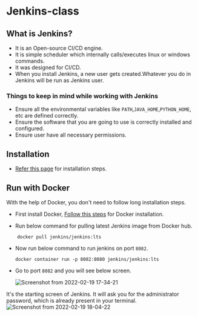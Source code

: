 # Jenkins-class

## What is Jenkins?

- It is an Open-source CI/CD engine.
- It is simple scheduler which internally calls/executes linux or windows commands.
- It was designed for CI/CD.
- When you install Jenkins, a new user gets created.Whatever you do in Jenkins will be run as Jenkins user.

### Things to keep in mind while working with Jenkins

- Ensure all the environmental variables like ``PATH``,``JAVA_HOME``,``PYTHON_HOME``, etc are defined correctly.
- Ensure the software that you are going to use is correctly installed and configured.
- Ensure user have all necessary permissions.

## Installation

- [Refer this page](https://www.jenkins.io/doc/book/installing/) for installation steps.

## Run with Docker

 With the help of Docker, you don't need to follow long installation steps.

- First install Docker, [Follow this steps](https://docs.docker.com/engine/install/) for Docker installation.

- Run below command for pulling latest Jenkins image from Docker hub.

```#docker
    docker pull jenkins/jenkins:lts
```

- Now run below command to run jenkins on port ``8082``.
  
  ```#docker
  docker container run -p 8082:8080 jenkins/jenkins:lts

  ```

- Go to port ``8082`` and you will see below screen.  
  
  ![Screenshot from 2022-02-19 17-34-21](https://user-images.githubusercontent.com/40575397/154800118-5ff9eb6c-9071-4298-bd1a-c50a9c7d4d67.png)

It's the starting screen of Jenkins. It will ask you for the administrator password, which is already present in your terminal.  
![Screenshot from 2022-02-19 18-04-22](https://user-images.githubusercontent.com/40575397/154801409-a5dda3b6-f5ce-4f18-87e9-9e1a2fb323cb.jpg)


